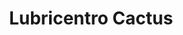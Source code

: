 ---
title: "Lubricentro Cactus"
url: /hatillo/lubricentro-cactus/
shop: reparación de automóviles
---